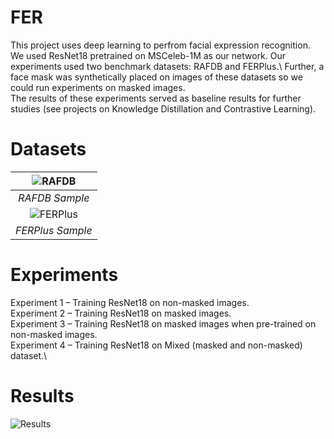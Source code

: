 # FER
This project uses deep learning to perfrom facial expression recognition. We used ResNet18 pretrained on MSCeleb-1M as our
network. Our experiments used two benchmark datasets: RAFDB and FERPlus.\ 
Further, a face mask was synthetically placed on images of these datasets so we could run experiments on masked images. \
The results of these experiments served as baseline results for further studies (see projects on Knowledge Distillation and 
Contrastive Learning). 

# Datasets

|![RAFDB](https://user-images.githubusercontent.com/64302305/172004582-54011bb9-b6f9-4bd3-a8cb-50ab98079a4d.jpg)|
|:--:| 
| *RAFDB Sample* |
|![FERPlus](https://user-images.githubusercontent.com/64302305/172004587-f89c0de5-0b63-4437-a867-abba32d7eb85.jpg)|
| *FERPlus Sample* |
# Experiments

Experiment 1 – Training ResNet18 on non-masked images.\
Experiment 2 – Training ResNet18 on masked images.\
Experiment 3 – Training ResNet18 on masked images when pre-trained on non-masked images.\
Experiment 4 – Training ResNet18 on Mixed (masked and non-masked) dataset.\

# Results

![Results](https://user-images.githubusercontent.com/64302305/172006032-c532c2a3-666f-4d7a-884a-85b7b521610a.jpg)

